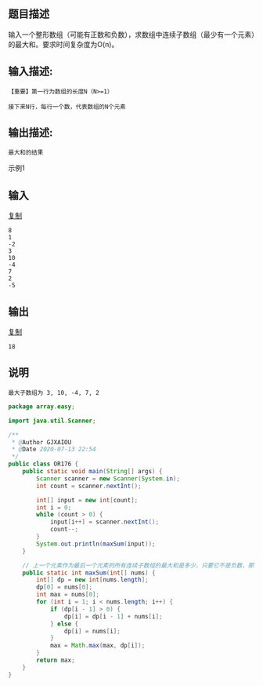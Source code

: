 ## 题目描述

输入一个整形数组（可能有正数和负数），求数组中连续子数组（最少有一个元素）的最大和。要求时间复杂度为O(n)。

## 输入描述:

```
【重要】第一行为数组的长度N（N>=1）

接下来N行，每行一个数，代表数组的N个元素
```

## 输出描述:

```
最大和的结果
```

示例1

## 输入

[复制](javascript:void(0);)

```
8
1
-2
3
10
-4
7
2
-5
```

## 输出

[复制](javascript:void(0);)

```
18
```

## 说明

```
最大子数组为 3, 10, -4, 7, 2
```



```java
package array.easy;

import java.util.Scanner;

/**
 * @Author GJXAIOU
 * @Date 2020-07-13 22:54
 */
public class OR176 {
    public static void main(String[] args) {
        Scanner scanner = new Scanner(System.in);
        int count = scanner.nextInt();

        int[] input = new int[count];
        int i = 0;
        while (count > 0) {
            input[i++] = scanner.nextInt();
            count--;
        }
        System.out.println(maxSum(input));
    }

    // 上一个元素作为最后一个元素的所有连续子数组的最大和是多少，只要它不是负数，那么此问题就是它加上最后一个元素的值，否则直接用最后一个元素的值即可
    public static int maxSum(int[] nums) {
        int[] dp = new int[nums.length];
        dp[0] = nums[0];
        int max = nums[0];
        for (int i = 1; i < nums.length; i++) {
            if (dp[i - 1] > 0) {
                dp[i] = dp[i - 1] + nums[i];
            } else {
                dp[i] = nums[i];
            }
            max = Math.max(max, dp[i]);
        }
        return max;
    }
}


```


